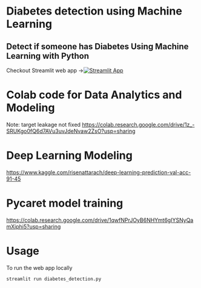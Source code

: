# Diabetes detection using Machine Learning
## Detect if someone has Diabetes Using Machine Learning with Python
Checkout Streamlit web app ->[![Streamlit App](https://static.streamlit.io/badges/streamlit_badge_black_white.svg)](https://share.streamlit.io/r1se23/diabetes-prediction/main/diabetes_detection.py)

# Colab code for Data Analytics and Modeling 
Note: target leakage not fixed
https://colab.research.google.com/drive/1z_-SRUKgo0fQ6d7AVu3uvJdeNvaw2ZsO?usp=sharing

# Deep Learning Modeling
https://www.kaggle.com/risenattarach/deep-learning-prediction-val-acc-91-45

# Pycaret model training
https://colab.research.google.com/drive/1qwfNPrJOyB6NHYmt6gIYSNyQamXiphi5?usp=sharing

# Usage
To run the web app locally
```
streamlit run diabetes_detection.py
```
